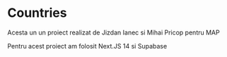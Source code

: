 <h1>Countries</h1>

<p>Acesta un un proiect realizat de Jizdan Ianec si Mihai Pricop pentru MAP</p>
<p>Pentru acest proiect am folosit Next.JS 14 si Supabase</p>